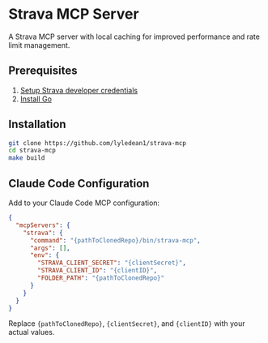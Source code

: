 # Strava MCP Server

A Strava MCP server with local caching for improved performance and rate limit management.

## Prerequisites

1. [Setup Strava developer credentials](./setup-developer-credentials.md)
2. [Install Go](https://go.dev/doc/install)

## Installation

```bash
git clone https://github.com/lyledean1/strava-mcp
cd strava-mcp
make build
```

## Claude Code Configuration

Add to your Claude Code MCP configuration:

```json
{
  "mcpServers": {
    "strava": {
      "command": "{pathToClonedRepo}/bin/strava-mcp",
      "args": [],
      "env": {
        "STRAVA_CLIENT_SECRET": "{clientSecret}",
        "STRAVA_CLIENT_ID": "{clientID}",
        "FOLDER_PATH": "{pathToClonedRepo}"
      }
    }
  }
}
```

Replace `{pathToClonedRepo}`, `{clientSecret}`, and `{clientID}` with your actual values.
